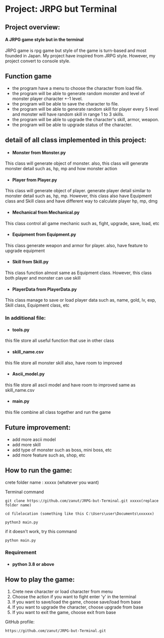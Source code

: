 # Project: JRPG but Terminal

## Project overview:
#### A JRPG game style but in the terminal
JRPG game is rpg game but style of the game is turn-based and most founded in Japan. 
My project have inspired from JRPG style. However, my project convert to console style.  

## Function game
- the program have a menu to choose the character from load file.
- the program will be able to generate random monster and level of monster player character +-1 level.
- the program will be able to save the character to file.
- the program will be able to generate random skill for player every 5 level and monster will have random skill in range 1 to 3 skills.
- the program will be able to upgrade the character's skill, armor, weapon.
- the program will be able to upgrade status of the character.



## detail of all class implemented in this project:
-  #### Monster  from Monster.py
This class will generate object of monster. also, this class will generate monster detail such as, hp, mp and how monster action
-  #### Player  from Player.py
This class will generate object of player. generate player detail similar to monster detail such as, hp, mp. However, this class also have Equipment class and Skill class and have different way to calculate player hp, mp, dmg
-  #### Mechanical from Mechanical.py
This class control all game mechanic such as, fight, upgrade, save, load, etc
-  #### Equipment from Equipment.py
This class generate weapon and armor for player. also, have feature to upgrade equipment
-  #### Skill  from Skill.py
This class function almost same as Equipment class. However, this class both player and monster can use skill
-  #### PlayerData  from PlayerData.py
This class manage to save or load player data such as, name, gold, lv, exp, Skill class, Equipment class, etc

### In additional file:  
-  #### tools.py
this file store all useful function that use in other class
-  #### skill_name.csv  
this file store all monster skill also, have room to improved
-  #### Ascii_model.py  
this file store all ascii model and have room to improved same as skill_name.csv
-  #### main.py  
this file combine all class together and run the game

## Future improvement:
- add more ascii model
- add more skill
- add type of monster such as boss, mini boss, etc
- add more feature such as, shop, etc

## How to run the game:

crete folder name : xxxxx (whatever you want)  

Terminal command
```
git clone https://github.com/zanut/JRPG-but-Terminal.git xxxxx(replace folder name)  

cd filelocation (something like this C:\Users\user\Documents\xxxxxx)

python3 main.py
```
if it doesn't work, try this command
```
python main.py
```
### Requirement
- #### python 3.8 or above


## How to play the game:
1. Crete new character or load character from menu
2. Choose the action if you want to fight enter 'y' in the terminal
3. If you want to save/load the game, choose save/load from base
4. If you want to upgrade the character, choose upgrade from base
5. If you want to exit the game, choose exit from base

GitHub profile:
```
https://github.com/zanut/JRPG-but-Terminal.git
```
